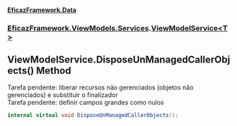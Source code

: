 #### [EficazFramework.Data](EficazFrameworkData.md 'EficazFramework Data')
### [EficazFramework.ViewModels.Services](EficazFrameworkData.md#EficazFramework.ViewModels.Services 'EficazFramework.ViewModels.Services').[ViewModelService&lt;T&gt;](EficazFramework.ViewModels.Services/ViewModelService_T_.md 'EficazFramework.ViewModels.Services.ViewModelService<T>')

## ViewModelService<T>.DisposeUnManagedCallerObjects() Method

Tarefa pendente: liberar recursos não gerenciados (objetos não gerenciados) e substituir o finalizador  
Tarefa pendente: definir campos grandes como nulos

```csharp
internal virtual void DisposeUnManagedCallerObjects();
```